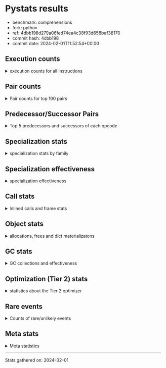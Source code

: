 
# Pystats results

- benchmark: comprehensions
- fork: python
- ref: 4dbb198d279a06fed74ea4c38f93d658baf38170
- commit hash: 4dbb198
- commit date: 2024-02-01T11:52:54+00:00

## Execution counts

<details>
<summary> execution counts for all instructions </summary>

|Name | Count | Self | Cumulative | Miss ratio | 
|---|---:|---:|---:|---:|
| ENTER_EXECUTOR | 34,408,960 | 11.3% | 11.3% |  |
| LOAD_FAST | 32,780,260 | 10.8% | 22.1% |  |
| LOAD_ATTR_INSTANCE_VALUE | 24,251,980 | 8.0% | 30.1% |  |
| FOR_ITER_LIST | 15,734,920 | 5.2% | 35.3% |  |
| POP_JUMP_IF_TRUE | 15,401,140 | 5.1% | 40.3% |  |
| RESUME_CHECK | 11,145,000 | 3.7% | 44.0% |  |
| POP_TOP | 10,814,920 | 3.6% | 47.5% |  |
| RETURN_VALUE | 10,488,540 | 3.4% | 51.0% |  |
| LIST_APPEND | 10,487,900 | 3.4% | 54.4% |  |
| STORE_FAST | 10,167,680 | 3.3% | 57.8% |  |
| SWAP | 10,160,320 | 3.3% | 61.1% |  |
| INTERPRETER_EXIT | 9,830,700 | 3.2% | 64.4% |  |
| TO_BOOL_ALWAYS_TRUE | 9,571,180 | 3.1% | 67.5% | 38.5% |
| YIELD_VALUE | 9,503,200 | 3.1% | 70.6% |  |
| STORE_FAST_LOAD_FAST | 7,212,360 | 2.4% | 73.0% |  |
| LOAD_FAST_LOAD_FAST | 6,571,200 | 2.2% | 75.2% |  |
| BINARY_SUBSCR_DICT | 6,554,420 | 2.2% | 77.3% |  |
| LOAD_GLOBAL_BUILTIN | 6,554,040 | 2.2% | 79.5% |  |
| MAP_ADD | 6,226,240 | 2.0% | 81.5% |  |
| CALL_LEN | 6,225,940 | 2.0% | 83.6% |  |
| TO_BOOL_NONE | 5,968,880 | 2.0% | 85.5% | 61.7% |
| RETURN_GENERATOR | 5,898,480 | 1.9% | 87.5% |  |
| BUILD_TUPLE | 5,898,480 | 1.9% | 89.4% |  |
| CALL_BUILTIN_O | 5,898,220 | 1.9% | 91.4% |  |
| POP_JUMP_IF_FALSE | 4,916,260 | 1.6% | 93.0% |  |
| TO_BOOL_BOOL | 4,588,540 | 1.5% | 94.5% |  |
| GET_ITER | 2,296,960 | 0.8% | 95.2% |  |
| LOAD_FAST_AND_CLEAR | 2,294,880 | 0.8% | 96.0% |  |
| BUILD_LIST | 1,639,680 | 0.5% | 96.5% |  |
| CALL_PY_EXACT_ARGS | 1,312,220 | 0.4% | 97.0% |  |
| STORE_ATTR_INSTANCE_VALUE | 994,380 | 0.3% | 97.3% |  |
| LOAD_CONST | 990,000 | 0.3% | 97.6% |  |
| RETURN_CONST | 985,200 | 0.3% | 97.9% |  |
| LOAD_ATTR_METHOD_WITH_VALUES | 983,940 | 0.3% | 98.3% |  |
| LOAD_ATTR_METHOD_NO_DICT | 657,780 | 0.2% | 98.5% |  |
| COMPARE_OP_INT | 655,700 | 0.2% | 98.7% |  |
| BUILD_MAP | 655,360 | 0.2% | 98.9% |  |
| LOAD_GLOBAL_MODULE | 331,040 | 0.1% | 99.0% |  |
| LOAD_ATTR | 330,000 | 0.1% | 99.1% |  |
| EXIT_INIT_CHECK | 329,560 | 0.1% | 99.2% |  |
| CALL_ALLOC_AND_ENTER_INIT | 329,560 | 0.1% | 99.3% |  |
| BINARY_SUBSCR | 329,280 | 0.1% | 99.5% |  |
| COMPARE_OP | 328,720 | 0.1% | 99.6% |  |
| COPY | 328,320 | 0.1% | 99.7% |  |
| MAKE_FUNCTION | 328,240 | 0.1% | 99.8% |  |
| CALL_METHOD_DESCRIPTOR_FAST | 328,220 | 0.1% | 99.9% |  |
| CALL_METHOD_DESCRIPTOR_FAST_WITH_KEYWORDS | 327,660 | 0.1% | 100.0% |  |
| JUMP_BACKWARD | 5,140 | 0.0% | 100.0% |  |
| FOR_ITER_TUPLE | 2,840 | 0.0% | 100.0% |  |
| BINARY_OP_ADD_INT | 2,680 | 0.0% | 100.0% |  |
| CALL_LIST_APPEND | 1,900 | 0.0% | 100.0% |  |
| CALL | 940 | 0.0% | 100.0% |  |
| BUILD_SLICE | 800 | 0.0% | 100.0% |  |
| FOR_ITER_RANGE | 760 | 0.0% | 100.0% |  |
| LOAD_DEREF | 720 | 0.0% | 100.0% |  |
| FOR_ITER_GEN | 700 | 0.0% | 100.0% |  |
| LOAD_GLOBAL | 560 | 0.0% | 100.0% |  |
| FOR_ITER | 520 | 0.0% | 100.0% |  |
| PUSH_NULL | 400 | 0.0% | 100.0% |  |
| STORE_ATTR | 360 | 0.0% | 100.0% |  |
| COPY_FREE_VARS | 320 | 0.0% | 100.0% |  |
| END_FOR | 240 | 0.0% | 100.0% |  |
| MAKE_CELL | 240 | 0.0% | 100.0% |  |
| SET_FUNCTION_ATTRIBUTE | 240 | 0.0% | 100.0% |  |
| RESUME | 200 | 0.0% | 100.0% |  |
| LOAD_ATTR_MODULE | 180 | 0.0% | 100.0% |  |
| CALL_FUNCTION_EX | 160 | 0.0% | 100.0% |  |
| TO_BOOL | 120 | 0.0% | 100.0% |  |
| BINARY_OP | 120 | 0.0% | 100.0% |  |
| CALL_BUILTIN_CLASS | 120 | 0.0% | 100.0% |  |
| NOP | 80 | 0.0% | 100.0% |  |
| CALL_INTRINSIC_1 | 80 | 0.0% | 100.0% |  |
| LIST_EXTEND | 80 | 0.0% | 100.0% |  |
| BINARY_OP_SUBTRACT_FLOAT | 60 | 0.0% | 100.0% |  |


</details>

## Pair counts

<details>
<summary> Pair counts for top 100 pairs </summary>

|Pair | Count | Self | Cumulative | 
|---|---:|---:|---:|
| LOAD_FAST LOAD_ATTR_INSTANCE_VALUE | 17,696,700 | 5.8% | 5.8% |
| LIST_APPEND ENTER_EXECUTOR | 10,486,200 | 3.4% | 9.3% |
| POP_JUMP_IF_TRUE LOAD_FAST | 9,502,800 | 3.1% | 12.4% |
| YIELD_VALUE INTERPRETER_EXIT | 9,502,740 | 3.1% | 15.5% |
| LOAD_ATTR_INSTANCE_VALUE YIELD_VALUE | 9,502,700 | 3.1% | 18.6% |
| TO_BOOL_ALWAYS_TRUE POP_JUMP_IF_TRUE | 9,501,680 | 3.1% | 21.8% |
| ENTER_EXECUTOR FOR_ITER_LIST | 7,866,200 | 2.6% | 24.4% |
| FOR_ITER_LIST STORE_FAST_LOAD_FAST | 7,212,260 | 2.4% | 26.7% |
| ENTER_EXECUTOR ENTER_EXECUTOR | 7,209,480 | 2.4% | 29.1% |
| RESUME_CHECK LOAD_FAST | 6,554,660 | 2.2% | 31.3% |
| LOAD_FAST_LOAD_FAST LOAD_ATTR_INSTANCE_VALUE | 6,226,160 | 2.0% | 33.3% |
| LOAD_ATTR_INSTANCE_VALUE BINARY_SUBSCR_DICT | 6,226,160 | 2.0% | 35.4% |
| SWAP STORE_FAST | 6,225,920 | 2.0% | 37.4% |
| FOR_ITER_LIST SWAP | 6,225,920 | 2.0% | 39.4% |
| MAP_ADD ENTER_EXECUTOR | 6,225,560 | 2.0% | 41.5% |
| TO_BOOL_NONE POP_JUMP_IF_TRUE | 5,899,360 | 1.9% | 43.4% |
| POP_TOP RESUME_CHECK | 5,898,460 | 1.9% | 45.4% |
| LOAD_FAST FOR_ITER_LIST | 5,898,460 | 1.9% | 47.3% |
| CACHE POP_TOP | 5,898,260 | 1.9% | 49.3% |
| BUILD_TUPLE LIST_APPEND | 5,898,240 | 1.9% | 51.2% |
| STORE_FAST MAP_ADD | 5,898,240 | 1.9% | 53.1% |
| CALL_BUILTIN_O RETURN_VALUE | 5,898,220 | 1.9% | 55.1% |
| CALL_LEN LOAD_FAST | 5,898,220 | 1.9% | 57.0% |
| LOAD_ATTR_INSTANCE_VALUE BUILD_TUPLE | 5,898,220 | 1.9% | 59.0% |
| LOAD_GLOBAL_BUILTIN LOAD_FAST_LOAD_FAST | 5,898,220 | 1.9% | 60.9% |
| RETURN_GENERATOR CALL_BUILTIN_O | 5,898,200 | 1.9% | 62.8% |
| RETURN_VALUE LOAD_GLOBAL_BUILTIN | 5,898,200 | 1.9% | 64.8% |
| BINARY_SUBSCR_DICT CALL_LEN | 5,898,200 | 1.9% | 66.7% |
| POP_JUMP_IF_TRUE ENTER_EXECUTOR | 5,898,000 | 1.9% | 68.7% |
| ENTER_EXECUTOR TO_BOOL_ALWAYS_TRUE | 5,818,160 | 1.9% | 70.6% |
| ENTER_EXECUTOR RETURN_GENERATOR | 5,570,240 | 1.8% | 72.4% |
| TO_BOOL_BOOL POP_JUMP_IF_FALSE | 4,588,540 | 1.5% | 73.9% |
| RETURN_VALUE TO_BOOL_BOOL | 4,260,220 | 1.4% | 75.3% |
| RESUME_CHECK POP_TOP | 3,932,620 | 1.3% | 76.6% |
| LOAD_FAST LIST_APPEND | 3,932,480 | 1.3% | 77.9% |
| POP_JUMP_IF_FALSE LOAD_FAST | 3,932,480 | 1.3% | 79.2% |
| POP_TOP ENTER_EXECUTOR | 3,932,300 | 1.3% | 80.5% |
| CACHE RESUME_CHECK | 3,932,140 | 1.3% | 81.8% |
| ENTER_EXECUTOR RETURN_VALUE | 3,931,940 | 1.3% | 83.1% |
| ENTER_EXECUTOR TO_BOOL_NONE | 3,684,040 | 1.2% | 84.3% |
| STORE_FAST_LOAD_FAST TO_BOOL_ALWAYS_TRUE | 3,683,500 | 1.2% | 85.5% |
| STORE_FAST LOAD_FAST | 2,297,200 | 0.8% | 86.3% |
| STORE_FAST_LOAD_FAST TO_BOOL_NONE | 2,215,320 | 0.7% | 87.0% |
| FOR_ITER_LIST STORE_FAST | 1,968,820 | 0.6% | 87.6% |
| GET_ITER LOAD_FAST_AND_CLEAR | 1,967,200 | 0.6% | 88.3% |
| LOAD_FAST_AND_CLEAR SWAP | 1,967,200 | 0.6% | 88.9% |
| SWAP FOR_ITER_LIST | 1,967,040 | 0.6% | 89.6% |
| LOAD_FAST GET_ITER | 1,966,480 | 0.6% | 90.2% |
| STORE_FAST STORE_FAST | 1,640,320 | 0.5% | 90.8% |
| BUILD_LIST SWAP | 1,311,840 | 0.4% | 91.2% |
| SWAP BUILD_LIST | 1,311,840 | 0.4% | 91.6% |
| CALL_PY_EXACT_ARGS RESUME_CHECK | 984,000 | 0.3% | 91.9% |
| LOAD_ATTR_INSTANCE_VALUE LOAD_FAST | 983,940 | 0.3% | 92.3% |
| LOAD_ATTR_METHOD_WITH_VALUES LOAD_FAST | 655,960 | 0.2% | 92.5% |
| LOAD_FAST CALL_PY_EXACT_ARGS | 655,920 | 0.2% | 92.7% |
| POP_TOP LOAD_FAST | 655,800 | 0.2% | 92.9% |
| LOAD_FAST LOAD_ATTR_METHOD_WITH_VALUES | 655,600 | 0.2% | 93.1% |
| BUILD_MAP SWAP | 655,360 | 0.2% | 93.3% |
| SWAP BUILD_MAP | 655,360 | 0.2% | 93.6% |
| LOAD_FAST STORE_ATTR_INSTANCE_VALUE | 655,280 | 0.2% | 93.8% |
| POP_JUMP_IF_FALSE ENTER_EXECUTOR | 654,960 | 0.2% | 94.0% |
| LOAD_FAST_LOAD_FAST STORE_ATTR_INSTANCE_VALUE | 338,920 | 0.1% | 94.1% |
| LOAD_FAST LOAD_CONST | 331,520 | 0.1% | 94.2% |
| EXIT_INIT_CHECK RETURN_VALUE | 329,560 | 0.1% | 94.3% |
| RETURN_CONST EXIT_INIT_CHECK | 329,560 | 0.1% | 94.4% |
| CALL_ALLOC_AND_ENTER_INIT RESUME_CHECK | 329,560 | 0.1% | 94.5% |
| RESUME_CHECK LOAD_FAST_LOAD_FAST | 329,560 | 0.1% | 94.6% |
| STORE_ATTR_INSTANCE_VALUE RETURN_CONST | 329,560 | 0.1% | 94.8% |
| LOAD_FAST LOAD_ATTR_METHOD_NO_DICT | 329,520 | 0.1% | 94.9% |
| STORE_FAST_LOAD_FAST LOAD_ATTR_INSTANCE_VALUE | 328,860 | 0.1% | 95.0% |
| LOAD_GLOBAL_MODULE LOAD_ATTR | 328,360 | 0.1% | 95.1% |
| LOAD_ATTR COMPARE_OP | 328,340 | 0.1% | 95.2% |
| COMPARE_OP COPY | 328,320 | 0.1% | 95.3% |
| COPY TO_BOOL_BOOL | 328,280 | 0.1% | 95.4% |
| STORE_FAST_LOAD_FAST LOAD_ATTR_METHOD_WITH_VALUES | 328,280 | 0.1% | 95.5% |
| LOAD_ATTR_INSTANCE_VALUE LOAD_GLOBAL_MODULE | 328,280 | 0.1% | 95.6% |
| LOAD_CONST MAKE_FUNCTION | 328,240 | 0.1% | 95.7% |
| CALL_METHOD_DESCRIPTOR_FAST LIST_APPEND | 328,220 | 0.1% | 95.8% |
| LOAD_ATTR_METHOD_NO_DICT LOAD_FAST | 328,220 | 0.1% | 95.9% |
| GET_ITER CALL_PY_EXACT_ARGS | 328,200 | 0.1% | 96.0% |
| LOAD_FAST CALL_METHOD_DESCRIPTOR_FAST | 328,200 | 0.1% | 96.2% |
| STORE_FAST_LOAD_FAST LOAD_ATTR_METHOD_NO_DICT | 328,200 | 0.1% | 96.3% |
| POP_JUMP_IF_FALSE POP_TOP | 328,100 | 0.1% | 96.4% |
| LOAD_ATTR_INSTANCE_VALUE RETURN_VALUE | 328,080 | 0.1% | 96.5% |
| LOAD_GLOBAL_BUILTIN LOAD_CONST | 328,040 | 0.1% | 96.6% |
| BINARY_SUBSCR BINARY_SUBSCR_DICT | 328,020 | 0.1% | 96.7% |
| MAKE_FUNCTION LOAD_FAST | 328,000 | 0.1% | 96.8% |
| LOAD_CONST BINARY_SUBSCR | 328,000 | 0.1% | 96.9% |
| LOAD_FAST MAP_ADD | 328,000 | 0.1% | 97.0% |
| STORE_FAST_LOAD_FAST LOAD_FAST | 328,000 | 0.1% | 97.1% |
| RESUME_CHECK LOAD_GLOBAL_BUILTIN | 328,000 | 0.1% | 97.2% |
| BINARY_SUBSCR_DICT LIST_APPEND | 327,980 | 0.1% | 97.3% |
| CALL_PY_EXACT_ARGS RETURN_GENERATOR | 327,980 | 0.1% | 97.5% |
| COMPARE_OP_INT LOAD_FAST | 327,980 | 0.1% | 97.6% |
| LOAD_ATTR_INSTANCE_VALUE GET_ITER | 327,980 | 0.1% | 97.7% |
| LOAD_ATTR_METHOD_WITH_VALUES LOAD_FAST_LOAD_FAST | 327,980 | 0.1% | 97.8% |
| BINARY_SUBSCR_DICT CALL_PY_EXACT_ARGS | 327,960 | 0.1% | 97.9% |
| LOAD_ATTR_INSTANCE_VALUE COMPARE_OP_INT | 327,960 | 0.1% | 98.0% |
| FOR_ITER_LIST RETURN_CONST | 327,920 | 0.1% | 98.1% |
| LOAD_GLOBAL_BUILTIN LOAD_FAST | 327,780 | 0.1% | 98.2% |


</details>

## Predecessor/Successor Pairs

<details>
<summary> Top 5 predecessors and successors of each opcode </summary>

### CACHE

<details>
<summary> Successors and predecessors for CACHE </summary>

|Successors | Count | Percentage | 
|---|---:|---:|
| POP_TOP | 5,898,260 | 60.0% |
| RESUME_CHECK | 3,932,140 | 40.0% |
| MAKE_CELL | 240 | 0.0% |
| RESUME | 60 | 0.0% |


</details>

### BINARY_SUBSCR

<details>
<summary> Successors and predecessors for BINARY_SUBSCR </summary>

|Predecessors | Count | Percentage | 
|---|---:|---:|
| LOAD_CONST | 328,000 | 99.6% |
| BUILD_SLICE | 800 | 0.2% |
| BINARY_SUBSCR | 400 | 0.1% |
| LOAD_ATTR | 40 | 0.0% |
| LOAD_ATTR_INSTANCE_VALUE | 40 | 0.0% |

|Successors | Count | Percentage | 
|---|---:|---:|
| BINARY_SUBSCR_DICT | 328,020 | 99.6% |
| GET_ITER | 800 | 0.2% |
| BINARY_SUBSCR | 400 | 0.1% |
| CALL | 40 | 0.0% |
| LIST_APPEND | 20 | 0.0% |


</details>

### END_FOR

<details>
<summary> Successors and predecessors for END_FOR </summary>

|Predecessors | Count | Percentage | 
|---|---:|---:|
| RETURN_CONST | 240 | 100.0% |

|Successors | Count | Percentage | 
|---|---:|---:|
| POP_TOP | 240 | 100.0% |


</details>

### EXIT_INIT_CHECK

<details>
<summary> Successors and predecessors for EXIT_INIT_CHECK </summary>

|Predecessors | Count | Percentage | 
|---|---:|---:|
| RETURN_CONST | 329,560 | 100.0% |

|Successors | Count | Percentage | 
|---|---:|---:|
| RETURN_VALUE | 329,560 | 100.0% |


</details>

### GET_ITER

<details>
<summary> Successors and predecessors for GET_ITER </summary>

|Predecessors | Count | Percentage | 
|---|---:|---:|
| LOAD_FAST | 1,966,480 | 85.6% |
| LOAD_ATTR_INSTANCE_VALUE | 327,980 | 14.3% |
| LOAD_CONST | 1,120 | 0.0% |
| BINARY_SUBSCR | 800 | 0.0% |
| LOAD_ATTR | 260 | 0.0% |

|Successors | Count | Percentage | 
|---|---:|---:|
| LOAD_FAST_AND_CLEAR | 1,967,200 | 85.6% |
| CALL_PY_EXACT_ARGS | 328,200 | 14.3% |
| FOR_ITER_TUPLE | 1,080 | 0.0% |
| FOR_ITER_GEN | 220 | 0.0% |
| FOR_ITER_RANGE | 120 | 0.0% |


</details>

### INTERPRETER_EXIT

<details>
<summary> Successors and predecessors for INTERPRETER_EXIT </summary>

|Predecessors | Count | Percentage | 
|---|---:|---:|
| YIELD_VALUE | 9,502,740 | 96.7% |
| RETURN_CONST | 327,720 | 3.3% |
| RETURN_VALUE | 240 | 0.0% |


</details>

### MAKE_FUNCTION

<details>
<summary> Successors and predecessors for MAKE_FUNCTION </summary>

|Predecessors | Count | Percentage | 
|---|---:|---:|
| LOAD_CONST | 328,240 | 100.0% |

|Successors | Count | Percentage | 
|---|---:|---:|
| LOAD_FAST | 328,000 | 99.9% |
| SET_FUNCTION_ATTRIBUTE | 240 | 0.1% |


</details>

### NOP

<details>
<summary> Successors and predecessors for NOP </summary>

|Predecessors | Count | Percentage | 
|---|---:|---:|
| POP_TOP | 80 | 100.0% |

|Successors | Count | Percentage | 
|---|---:|---:|
| LOAD_DEREF | 80 | 100.0% |


</details>

### POP_TOP

<details>
<summary> Successors and predecessors for POP_TOP </summary>

|Predecessors | Count | Percentage | 
|---|---:|---:|
| CACHE | 5,898,260 | 54.5% |
| RESUME_CHECK | 3,932,620 | 36.4% |
| POP_JUMP_IF_FALSE | 328,100 | 3.0% |
| RETURN_CONST | 327,680 | 3.0% |
| CALL_METHOD_DESCRIPTOR_FAST_WITH_KEYWORDS | 327,660 | 3.0% |

|Successors | Count | Percentage | 
|---|---:|---:|
| RESUME_CHECK | 5,898,460 | 54.5% |
| ENTER_EXECUTOR | 3,932,300 | 36.4% |
| LOAD_FAST | 655,800 | 6.1% |
| RETURN_CONST | 327,680 | 3.0% |
| JUMP_BACKWARD | 580 | 0.0% |


</details>

### PUSH_NULL

<details>
<summary> Successors and predecessors for PUSH_NULL </summary>

|Predecessors | Count | Percentage | 
|---|---:|---:|
| LOAD_ATTR_MODULE | 180 | 45.0% |
| LOAD_DEREF | 160 | 40.0% |
| LOAD_ATTR | 60 | 15.0% |

|Successors | Count | Percentage | 
|---|---:|---:|
| CALL | 240 | 60.0% |
| LOAD_FAST | 160 | 40.0% |


</details>

### RETURN_GENERATOR

<details>
<summary> Successors and predecessors for RETURN_GENERATOR </summary>

|Predecessors | Count | Percentage | 
|---|---:|---:|
| ENTER_EXECUTOR | 5,570,240 | 94.4% |
| CALL_PY_EXACT_ARGS | 327,980 | 5.6% |
| COPY_FREE_VARS | 240 | 0.0% |
| CALL | 20 | 0.0% |

|Successors | Count | Percentage | 
|---|---:|---:|
| CALL_BUILTIN_O | 5,898,200 | 100.0% |
| RETURN_VALUE | 240 | 0.0% |
| CALL | 40 | 0.0% |


</details>

### RETURN_VALUE

<details>
<summary> Successors and predecessors for RETURN_VALUE </summary>

|Predecessors | Count | Percentage | 
|---|---:|---:|
| CALL_BUILTIN_O | 5,898,220 | 56.2% |
| ENTER_EXECUTOR | 3,931,940 | 37.5% |
| EXIT_INIT_CHECK | 329,560 | 3.1% |
| LOAD_ATTR_INSTANCE_VALUE | 328,080 | 3.1% |
| RETURN_GENERATOR | 240 | 0.0% |

|Successors | Count | Percentage | 
|---|---:|---:|
| LOAD_GLOBAL_BUILTIN | 5,898,200 | 56.2% |
| TO_BOOL_BOOL | 4,260,220 | 40.6% |
| STORE_FAST | 327,740 | 3.1% |
| CALL_LIST_APPEND | 1,880 | 0.0% |
| INTERPRETER_EXIT | 240 | 0.0% |


</details>

### TO_BOOL

<details>
<summary> Successors and predecessors for TO_BOOL </summary>

|Predecessors | Count | Percentage | 
|---|---:|---:|
| RETURN_VALUE | 40 | 33.3% |
| COPY | 40 | 33.3% |
| STORE_FAST_LOAD_FAST | 40 | 33.3% |

|Successors | Count | Percentage | 
|---|---:|---:|
| POP_JUMP_IF_FALSE | 40 | 33.3% |
| TO_BOOL_BOOL | 40 | 33.3% |
| POP_JUMP_IF_TRUE | 20 | 16.7% |
| TO_BOOL_NONE | 20 | 16.7% |


</details>

### BINARY_OP

<details>
<summary> Successors and predecessors for BINARY_OP </summary>

|Predecessors | Count | Percentage | 
|---|---:|---:|
| LOAD_CONST | 80 | 66.7% |
| LOAD_FAST | 40 | 33.3% |

|Successors | Count | Percentage | 
|---|---:|---:|
| BINARY_OP_ADD_INT | 40 | 33.3% |
| RETURN_VALUE | 20 | 16.7% |
| BUILD_SLICE | 20 | 16.7% |
| STORE_FAST | 20 | 16.7% |
| BINARY_OP_SUBTRACT_FLOAT | 20 | 16.7% |


</details>

### BUILD_LIST

<details>
<summary> Successors and predecessors for BUILD_LIST </summary>

|Predecessors | Count | Percentage | 
|---|---:|---:|
| SWAP | 1,311,840 | 80.0% |
| STORE_ATTR_INSTANCE_VALUE | 327,660 | 20.0% |
| LOAD_FAST | 80 | 0.0% |
| STORE_FAST | 80 | 0.0% |
| STORE_ATTR | 20 | 0.0% |

|Successors | Count | Percentage | 
|---|---:|---:|
| SWAP | 1,311,840 | 80.0% |
| LOAD_FAST | 327,680 | 20.0% |
| LOAD_DEREF | 80 | 0.0% |
| STORE_FAST | 80 | 0.0% |


</details>

### BUILD_MAP

<details>
<summary> Successors and predecessors for BUILD_MAP </summary>

|Predecessors | Count | Percentage | 
|---|---:|---:|
| SWAP | 655,360 | 100.0% |

|Successors | Count | Percentage | 
|---|---:|---:|
| SWAP | 655,360 | 100.0% |


</details>

### BUILD_SLICE

<details>
<summary> Successors and predecessors for BUILD_SLICE </summary>

|Predecessors | Count | Percentage | 
|---|---:|---:|
| BINARY_OP_ADD_INT | 780 | 97.5% |
| BINARY_OP | 20 | 2.5% |

|Successors | Count | Percentage | 
|---|---:|---:|
| BINARY_SUBSCR | 800 | 100.0% |


</details>

### BUILD_TUPLE

<details>
<summary> Successors and predecessors for BUILD_TUPLE </summary>

|Predecessors | Count | Percentage | 
|---|---:|---:|
| LOAD_ATTR_INSTANCE_VALUE | 5,898,220 | 100.0% |
| LOAD_FAST | 240 | 0.0% |
| LOAD_ATTR | 20 | 0.0% |

|Successors | Count | Percentage | 
|---|---:|---:|
| LIST_APPEND | 5,898,240 | 100.0% |
| LOAD_CONST | 240 | 0.0% |


</details>

### CALL

<details>
<summary> Successors and predecessors for CALL </summary>

|Predecessors | Count | Percentage | 
|---|---:|---:|
| PUSH_NULL | 240 | 25.5% |
| LOAD_FAST | 240 | 25.5% |
| CALL | 80 | 8.5% |
| BINARY_SUBSCR | 40 | 4.3% |
| GET_ITER | 40 | 4.3% |

|Successors | Count | Percentage | 
|---|---:|---:|
| POP_TOP | 120 | 12.8% |
| STORE_FAST | 120 | 12.8% |
| LOAD_FAST | 100 | 10.6% |
| CALL_PY_EXACT_ARGS | 100 | 10.6% |
| CALL | 80 | 8.5% |


</details>

### CALL_FUNCTION_EX

<details>
<summary> Successors and predecessors for CALL_FUNCTION_EX </summary>

|Predecessors | Count | Percentage | 
|---|---:|---:|
| CALL_INTRINSIC_1 | 80 | 50.0% |
| LOAD_FAST | 80 | 50.0% |

|Successors | Count | Percentage | 
|---|---:|---:|
| COPY_FREE_VARS | 80 | 50.0% |
| RESUME_CHECK | 60 | 37.5% |
| RESUME | 20 | 12.5% |


</details>

### CALL_INTRINSIC_1

<details>
<summary> Successors and predecessors for CALL_INTRINSIC_1 </summary>

|Predecessors | Count | Percentage | 
|---|---:|---:|
| LIST_EXTEND | 80 | 100.0% |

|Successors | Count | Percentage | 
|---|---:|---:|
| CALL_FUNCTION_EX | 80 | 100.0% |


</details>

### COMPARE_OP

<details>
<summary> Successors and predecessors for COMPARE_OP </summary>

|Predecessors | Count | Percentage | 
|---|---:|---:|
| LOAD_ATTR | 328,340 | 99.9% |
| COMPARE_OP | 280 | 0.1% |
| LOAD_CONST | 80 | 0.0% |
| LOAD_ATTR_INSTANCE_VALUE | 20 | 0.0% |

|Successors | Count | Percentage | 
|---|---:|---:|
| COPY | 328,320 | 99.9% |
| COMPARE_OP | 280 | 0.1% |
| COMPARE_OP_INT | 60 | 0.0% |
| LOAD_FAST | 20 | 0.0% |
| POP_JUMP_IF_FALSE | 20 | 0.0% |


</details>

### COPY

<details>
<summary> Successors and predecessors for COPY </summary>

|Predecessors | Count | Percentage | 
|---|---:|---:|
| COMPARE_OP | 328,320 | 100.0% |

|Successors | Count | Percentage | 
|---|---:|---:|
| TO_BOOL_BOOL | 328,280 | 100.0% |
| TO_BOOL | 40 | 0.0% |


</details>

### COPY_FREE_VARS

<details>
<summary> Successors and predecessors for COPY_FREE_VARS </summary>

|Predecessors | Count | Percentage | 
|---|---:|---:|
| CALL_PY_EXACT_ARGS | 240 | 75.0% |
| CALL_FUNCTION_EX | 80 | 25.0% |

|Successors | Count | Percentage | 
|---|---:|---:|
| RETURN_GENERATOR | 240 | 75.0% |
| RESUME_CHECK | 60 | 18.8% |
| RESUME | 20 | 6.2% |


</details>

### ENTER_EXECUTOR

<details>
<summary> Successors and predecessors for ENTER_EXECUTOR </summary>

|Predecessors | Count | Percentage | 
|---|---:|---:|
| LIST_APPEND | 10,486,200 | 30.5% |
| ENTER_EXECUTOR | 7,209,480 | 21.0% |
| MAP_ADD | 6,225,560 | 18.1% |
| POP_JUMP_IF_TRUE | 5,898,000 | 17.1% |
| POP_TOP | 3,932,300 | 11.4% |

|Successors | Count | Percentage | 
|---|---:|---:|
| FOR_ITER_LIST | 7,866,200 | 22.9% |
| ENTER_EXECUTOR | 7,209,480 | 21.0% |
| TO_BOOL_ALWAYS_TRUE | 5,818,160 | 16.9% |
| RETURN_GENERATOR | 5,570,240 | 16.2% |
| RETURN_VALUE | 3,931,940 | 11.4% |


</details>

### FOR_ITER

<details>
<summary> Successors and predecessors for FOR_ITER </summary>

|Predecessors | Count | Percentage | 
|---|---:|---:|
| JUMP_BACKWARD | 240 | 46.2% |
| SWAP | 160 | 30.8% |
| GET_ITER | 100 | 19.2% |
| LOAD_FAST | 20 | 3.8% |

|Successors | Count | Percentage | 
|---|---:|---:|
| STORE_FAST | 160 | 30.8% |
| FOR_ITER_LIST | 160 | 30.8% |
| STORE_FAST_LOAD_FAST | 100 | 19.2% |
| FOR_ITER_RANGE | 40 | 7.7% |
| FOR_ITER_TUPLE | 40 | 7.7% |


</details>

### JUMP_BACKWARD

<details>
<summary> Successors and predecessors for JUMP_BACKWARD </summary>

|Predecessors | Count | Percentage | 
|---|---:|---:|
| LIST_APPEND | 1,700 | 33.1% |
| FOR_ITER_TUPLE | 820 | 16.0% |
| MAP_ADD | 680 | 13.2% |
| POP_TOP | 580 | 11.3% |
| POP_JUMP_IF_FALSE | 500 | 9.7% |

|Successors | Count | Percentage | 
|---|---:|---:|
| FOR_ITER_LIST | 3,060 | 59.5% |
| FOR_ITER_TUPLE | 600 | 11.7% |
| FOR_ITER_RANGE | 520 | 10.1% |
| FOR_ITER_GEN | 460 | 8.9% |
| ENTER_EXECUTOR | 260 | 5.1% |


</details>

### LIST_APPEND

<details>
<summary> Successors and predecessors for LIST_APPEND </summary>

|Predecessors | Count | Percentage | 
|---|---:|---:|
| BUILD_TUPLE | 5,898,240 | 56.2% |
| LOAD_FAST | 3,932,480 | 37.5% |
| CALL_METHOD_DESCRIPTOR_FAST | 328,220 | 3.1% |
| BINARY_SUBSCR_DICT | 327,980 | 3.1% |
| LOAD_ATTR_INSTANCE_VALUE | 920 | 0.0% |

|Successors | Count | Percentage | 
|---|---:|---:|
| ENTER_EXECUTOR | 10,486,200 | 100.0% |
| JUMP_BACKWARD | 1,700 | 0.0% |


</details>

### LIST_EXTEND

<details>
<summary> Successors and predecessors for LIST_EXTEND </summary>

|Predecessors | Count | Percentage | 
|---|---:|---:|
| LOAD_DEREF | 80 | 100.0% |

|Successors | Count | Percentage | 
|---|---:|---:|
| CALL_INTRINSIC_1 | 80 | 100.0% |


</details>

### LOAD_ATTR

<details>
<summary> Successors and predecessors for LOAD_ATTR </summary>

|Predecessors | Count | Percentage | 
|---|---:|---:|
| LOAD_GLOBAL_MODULE | 328,360 | 99.5% |
| LOAD_FAST | 520 | 0.2% |
| LOAD_DEREF | 480 | 0.1% |
| LOAD_ATTR | 320 | 0.1% |
| STORE_FAST_LOAD_FAST | 160 | 0.0% |

|Successors | Count | Percentage | 
|---|---:|---:|
| COMPARE_OP | 328,340 | 99.5% |
| LOAD_FAST | 360 | 0.1% |
| LOAD_ATTR | 320 | 0.1% |
| GET_ITER | 260 | 0.1% |
| LOAD_ATTR_INSTANCE_VALUE | 260 | 0.1% |


</details>

### LOAD_CONST

<details>
<summary> Successors and predecessors for LOAD_CONST </summary>

|Predecessors | Count | Percentage | 
|---|---:|---:|
| LOAD_FAST | 331,520 | 33.5% |
| LOAD_GLOBAL_BUILTIN | 328,040 | 33.1% |
| CALL_LEN | 327,720 | 33.1% |
| STORE_FAST | 1,120 | 0.1% |
| LOAD_CONST | 800 | 0.1% |

|Successors | Count | Percentage | 
|---|---:|---:|
| MAKE_FUNCTION | 328,240 | 33.2% |
| BINARY_SUBSCR | 328,000 | 33.1% |
| COMPARE_OP_INT | 327,680 | 33.1% |
| BINARY_OP_ADD_INT | 2,640 | 0.3% |
| LOAD_FAST | 1,200 | 0.1% |


</details>

### LOAD_DEREF

<details>
<summary> Successors and predecessors for LOAD_DEREF </summary>

|Predecessors | Count | Percentage | 
|---|---:|---:|
| SET_FUNCTION_ATTRIBUTE | 240 | 33.3% |
| STORE_FAST | 240 | 33.3% |
| NOP | 80 | 11.1% |
| BUILD_LIST | 80 | 11.1% |
| RESUME_CHECK | 60 | 8.3% |

|Successors | Count | Percentage | 
|---|---:|---:|
| LOAD_ATTR | 480 | 66.7% |
| PUSH_NULL | 160 | 22.2% |
| LIST_EXTEND | 80 | 11.1% |


</details>

### LOAD_FAST

<details>
<summary> Successors and predecessors for LOAD_FAST </summary>

|Predecessors | Count | Percentage | 
|---|---:|---:|
| POP_JUMP_IF_TRUE | 9,502,800 | 29.0% |
| RESUME_CHECK | 6,554,660 | 20.0% |
| CALL_LEN | 5,898,220 | 18.0% |
| POP_JUMP_IF_FALSE | 3,932,480 | 12.0% |
| STORE_FAST | 2,297,200 | 7.0% |

|Successors | Count | Percentage | 
|---|---:|---:|
| LOAD_ATTR_INSTANCE_VALUE | 17,696,700 | 54.0% |
| FOR_ITER_LIST | 5,898,460 | 18.0% |
| LIST_APPEND | 3,932,480 | 12.0% |
| GET_ITER | 1,966,480 | 6.0% |
| CALL_PY_EXACT_ARGS | 655,920 | 2.0% |


</details>

### LOAD_FAST_AND_CLEAR

<details>
<summary> Successors and predecessors for LOAD_FAST_AND_CLEAR </summary>

|Predecessors | Count | Percentage | 
|---|---:|---:|
| GET_ITER | 1,967,200 | 85.7% |
| LOAD_FAST_AND_CLEAR | 327,680 | 14.3% |

|Successors | Count | Percentage | 
|---|---:|---:|
| SWAP | 1,967,200 | 85.7% |
| LOAD_FAST_AND_CLEAR | 327,680 | 14.3% |


</details>

### LOAD_FAST_LOAD_FAST

<details>
<summary> Successors and predecessors for LOAD_FAST_LOAD_FAST </summary>

|Predecessors | Count | Percentage | 
|---|---:|---:|
| LOAD_GLOBAL_BUILTIN | 5,898,220 | 89.8% |
| RESUME_CHECK | 329,560 | 5.0% |
| LOAD_ATTR_METHOD_WITH_VALUES | 327,980 | 5.0% |
| STORE_ATTR_INSTANCE_VALUE | 9,500 | 0.1% |
| LOAD_FAST_LOAD_FAST | 3,840 | 0.1% |

|Successors | Count | Percentage | 
|---|---:|---:|
| LOAD_ATTR_INSTANCE_VALUE | 6,226,160 | 94.7% |
| STORE_ATTR_INSTANCE_VALUE | 338,920 | 5.2% |
| LOAD_FAST_LOAD_FAST | 3,840 | 0.1% |
| CALL_ALLOC_AND_ENTER_INIT | 1,880 | 0.0% |
| STORE_ATTR | 280 | 0.0% |


</details>

### LOAD_GLOBAL

<details>
<summary> Successors and predecessors for LOAD_GLOBAL </summary>

|Predecessors | Count | Percentage | 
|---|---:|---:|
| STORE_FAST | 240 | 42.9% |
| RETURN_VALUE | 80 | 14.3% |
| FOR_ITER_RANGE | 80 | 14.3% |
| LOAD_ATTR | 40 | 7.1% |
| RESUME | 40 | 7.1% |

|Successors | Count | Percentage | 
|---|---:|---:|
| LOAD_GLOBAL_MODULE | 160 | 28.6% |
| LOAD_GLOBAL_BUILTIN | 120 | 21.4% |
| LOAD_ATTR | 80 | 14.3% |
| LOAD_CONST | 60 | 10.7% |
| LOAD_FAST | 60 | 10.7% |


</details>

### MAKE_CELL

<details>
<summary> Successors and predecessors for MAKE_CELL </summary>

|Predecessors | Count | Percentage | 
|---|---:|---:|
| CACHE | 240 | 100.0% |

|Successors | Count | Percentage | 
|---|---:|---:|
| RESUME_CHECK | 240 | 100.0% |


</details>

### MAP_ADD

<details>
<summary> Successors and predecessors for MAP_ADD </summary>

|Predecessors | Count | Percentage | 
|---|---:|---:|
| STORE_FAST | 5,898,240 | 94.7% |
| LOAD_FAST | 328,000 | 5.3% |

|Successors | Count | Percentage | 
|---|---:|---:|
| ENTER_EXECUTOR | 6,225,560 | 100.0% |
| JUMP_BACKWARD | 680 | 0.0% |


</details>

### POP_JUMP_IF_FALSE

<details>
<summary> Successors and predecessors for POP_JUMP_IF_FALSE </summary>

|Predecessors | Count | Percentage | 
|---|---:|---:|
| TO_BOOL_BOOL | 4,588,540 | 93.3% |
| COMPARE_OP_INT | 327,660 | 6.7% |
| TO_BOOL | 40 | 0.0% |
| COMPARE_OP | 20 | 0.0% |

|Successors | Count | Percentage | 
|---|---:|---:|
| LOAD_FAST | 3,932,480 | 80.0% |
| ENTER_EXECUTOR | 654,960 | 13.3% |
| POP_TOP | 328,100 | 6.7% |
| JUMP_BACKWARD | 500 | 0.0% |
| RETURN_VALUE | 220 | 0.0% |


</details>

### POP_JUMP_IF_TRUE

<details>
<summary> Successors and predecessors for POP_JUMP_IF_TRUE </summary>

|Predecessors | Count | Percentage | 
|---|---:|---:|
| TO_BOOL_ALWAYS_TRUE | 9,501,680 | 61.7% |
| TO_BOOL_NONE | 5,899,360 | 38.3% |
| COMPARE_OP_INT | 60 | 0.0% |
| TO_BOOL | 20 | 0.0% |
| COMPARE_OP | 20 | 0.0% |

|Successors | Count | Percentage | 
|---|---:|---:|
| LOAD_FAST | 9,502,800 | 61.7% |
| ENTER_EXECUTOR | 5,898,000 | 38.3% |
| JUMP_BACKWARD | 340 | 0.0% |


</details>

### RETURN_CONST

<details>
<summary> Successors and predecessors for RETURN_CONST </summary>

|Predecessors | Count | Percentage | 
|---|---:|---:|
| STORE_ATTR_INSTANCE_VALUE | 329,560 | 33.5% |
| FOR_ITER_LIST | 327,920 | 33.3% |
| POP_TOP | 327,680 | 33.3% |
| STORE_ATTR | 40 | 0.0% |

|Successors | Count | Percentage | 
|---|---:|---:|
| EXIT_INIT_CHECK | 329,560 | 33.5% |
| INTERPRETER_EXIT | 327,720 | 33.3% |
| POP_TOP | 327,680 | 33.3% |
| END_FOR | 240 | 0.0% |


</details>

### SET_FUNCTION_ATTRIBUTE

<details>
<summary> Successors and predecessors for SET_FUNCTION_ATTRIBUTE </summary>

|Predecessors | Count | Percentage | 
|---|---:|---:|
| MAKE_FUNCTION | 240 | 100.0% |

|Successors | Count | Percentage | 
|---|---:|---:|
| LOAD_DEREF | 240 | 100.0% |


</details>

### STORE_ATTR

<details>
<summary> Successors and predecessors for STORE_ATTR </summary>

|Predecessors | Count | Percentage | 
|---|---:|---:|
| LOAD_FAST_LOAD_FAST | 280 | 77.8% |
| LOAD_FAST | 80 | 22.2% |

|Successors | Count | Percentage | 
|---|---:|---:|
| STORE_ATTR_INSTANCE_VALUE | 180 | 50.0% |
| LOAD_FAST_LOAD_FAST | 100 | 27.8% |
| RETURN_CONST | 40 | 11.1% |
| BUILD_LIST | 20 | 5.6% |
| LOAD_FAST | 20 | 5.6% |


</details>

### STORE_FAST

<details>
<summary> Successors and predecessors for STORE_FAST </summary>

|Predecessors | Count | Percentage | 
|---|---:|---:|
| SWAP | 6,225,920 | 61.2% |
| FOR_ITER_LIST | 1,968,820 | 19.4% |
| STORE_FAST | 1,640,320 | 16.1% |
| RETURN_VALUE | 327,740 | 3.2% |
| BINARY_OP_ADD_INT | 1,900 | 0.0% |

|Successors | Count | Percentage | 
|---|---:|---:|
| MAP_ADD | 5,898,240 | 58.0% |
| LOAD_FAST | 2,297,200 | 22.6% |
| STORE_FAST | 1,640,320 | 16.1% |
| LOAD_GLOBAL_BUILTIN | 327,680 | 3.2% |
| ENTER_EXECUTOR | 1,580 | 0.0% |


</details>

### STORE_FAST_LOAD_FAST

<details>
<summary> Successors and predecessors for STORE_FAST_LOAD_FAST </summary>

|Predecessors | Count | Percentage | 
|---|---:|---:|
| FOR_ITER_LIST | 7,212,260 | 100.0% |
| FOR_ITER | 100 | 0.0% |

|Successors | Count | Percentage | 
|---|---:|---:|
| TO_BOOL_ALWAYS_TRUE | 3,683,500 | 51.1% |
| TO_BOOL_NONE | 2,215,320 | 30.7% |
| LOAD_ATTR_INSTANCE_VALUE | 328,860 | 4.6% |
| LOAD_ATTR_METHOD_WITH_VALUES | 328,280 | 4.6% |
| LOAD_ATTR_METHOD_NO_DICT | 328,200 | 4.6% |


</details>

### SWAP

<details>
<summary> Successors and predecessors for SWAP </summary>

|Predecessors | Count | Percentage | 
|---|---:|---:|
| FOR_ITER_LIST | 6,225,920 | 61.3% |
| LOAD_FAST_AND_CLEAR | 1,967,200 | 19.4% |
| BUILD_LIST | 1,311,840 | 12.9% |
| BUILD_MAP | 655,360 | 6.5% |

|Successors | Count | Percentage | 
|---|---:|---:|
| STORE_FAST | 6,225,920 | 61.3% |
| FOR_ITER_LIST | 1,967,040 | 19.4% |
| BUILD_LIST | 1,311,840 | 12.9% |
| BUILD_MAP | 655,360 | 6.5% |
| FOR_ITER | 160 | 0.0% |


</details>

### YIELD_VALUE

<details>
<summary> Successors and predecessors for YIELD_VALUE </summary>

|Predecessors | Count | Percentage | 
|---|---:|---:|
| LOAD_ATTR_INSTANCE_VALUE | 9,502,700 | 100.0% |
| ENTER_EXECUTOR | 240 | 0.0% |
| BINARY_SUBSCR_DICT | 240 | 0.0% |
| LOAD_ATTR | 20 | 0.0% |

|Successors | Count | Percentage | 
|---|---:|---:|
| INTERPRETER_EXIT | 9,502,740 | 100.0% |
| STORE_FAST | 460 | 0.0% |


</details>

### RESUME

<details>
<summary> Successors and predecessors for RESUME </summary>

|Predecessors | Count | Percentage | 
|---|---:|---:|
| CALL | 80 | 40.0% |
| CACHE | 60 | 30.0% |
| POP_TOP | 20 | 10.0% |
| CALL_FUNCTION_EX | 20 | 10.0% |
| COPY_FREE_VARS | 20 | 10.0% |

|Successors | Count | Percentage | 
|---|---:|---:|
| LOAD_FAST | 60 | 30.0% |
| LOAD_FAST_LOAD_FAST | 40 | 20.0% |
| LOAD_GLOBAL | 40 | 20.0% |
| POP_TOP | 20 | 10.0% |
| LOAD_CONST | 20 | 10.0% |


</details>

### BINARY_OP_ADD_INT

<details>
<summary> Successors and predecessors for BINARY_OP_ADD_INT </summary>

|Predecessors | Count | Percentage | 
|---|---:|---:|
| LOAD_CONST | 2,640 | 98.5% |
| BINARY_OP | 40 | 1.5% |

|Successors | Count | Percentage | 
|---|---:|---:|
| STORE_FAST | 1,900 | 70.9% |
| BUILD_SLICE | 780 | 29.1% |


</details>

### BINARY_OP_SUBTRACT_FLOAT

<details>
<summary> Successors and predecessors for BINARY_OP_SUBTRACT_FLOAT </summary>

|Predecessors | Count | Percentage | 
|---|---:|---:|
| LOAD_FAST | 40 | 66.7% |
| BINARY_OP | 20 | 33.3% |

|Successors | Count | Percentage | 
|---|---:|---:|
| RETURN_VALUE | 60 | 100.0% |


</details>

### BINARY_SUBSCR_DICT

<details>
<summary> Successors and predecessors for BINARY_SUBSCR_DICT </summary>

|Predecessors | Count | Percentage | 
|---|---:|---:|
| LOAD_ATTR_INSTANCE_VALUE | 6,226,160 | 95.0% |
| BINARY_SUBSCR | 328,020 | 5.0% |
| LOAD_FAST | 240 | 0.0% |

|Successors | Count | Percentage | 
|---|---:|---:|
| CALL_LEN | 5,898,200 | 90.0% |
| LIST_APPEND | 327,980 | 5.0% |
| CALL_PY_EXACT_ARGS | 327,960 | 5.0% |
| YIELD_VALUE | 240 | 0.0% |
| CALL | 40 | 0.0% |


</details>

### CALL_ALLOC_AND_ENTER_INIT

<details>
<summary> Successors and predecessors for CALL_ALLOC_AND_ENTER_INIT </summary>

|Predecessors | Count | Percentage | 
|---|---:|---:|
| ENTER_EXECUTOR | 327,280 | 99.3% |
| LOAD_FAST_LOAD_FAST | 1,880 | 0.6% |
| LOAD_FAST | 360 | 0.1% |
| CALL | 40 | 0.0% |

|Successors | Count | Percentage | 
|---|---:|---:|
| RESUME_CHECK | 329,560 | 100.0% |


</details>

### CALL_BUILTIN_CLASS

<details>
<summary> Successors and predecessors for CALL_BUILTIN_CLASS </summary>

|Predecessors | Count | Percentage | 
|---|---:|---:|
| CALL | 40 | 33.3% |
| LOAD_CONST | 40 | 33.3% |
| LOAD_FAST | 40 | 33.3% |

|Successors | Count | Percentage | 
|---|---:|---:|
| GET_ITER | 60 | 50.0% |
| STORE_FAST | 60 | 50.0% |


</details>

### CALL_BUILTIN_O

<details>
<summary> Successors and predecessors for CALL_BUILTIN_O </summary>

|Predecessors | Count | Percentage | 
|---|---:|---:|
| RETURN_GENERATOR | 5,898,200 | 100.0% |
| CALL | 20 | 0.0% |

|Successors | Count | Percentage | 
|---|---:|---:|
| RETURN_VALUE | 5,898,220 | 100.0% |


</details>

### CALL_LEN

<details>
<summary> Successors and predecessors for CALL_LEN </summary>

|Predecessors | Count | Percentage | 
|---|---:|---:|
| BINARY_SUBSCR_DICT | 5,898,200 | 94.7% |
| LOAD_ATTR_INSTANCE_VALUE | 327,640 | 5.3% |
| CALL | 60 | 0.0% |
| LOAD_FAST | 40 | 0.0% |

|Successors | Count | Percentage | 
|---|---:|---:|
| LOAD_FAST | 5,898,220 | 94.7% |
| LOAD_CONST | 327,720 | 5.3% |


</details>

### CALL_LIST_APPEND

<details>
<summary> Successors and predecessors for CALL_LIST_APPEND </summary>

|Predecessors | Count | Percentage | 
|---|---:|---:|
| RETURN_VALUE | 1,880 | 98.9% |
| CALL | 20 | 1.1% |

|Successors | Count | Percentage | 
|---|---:|---:|
| LOAD_FAST | 1,900 | 100.0% |


</details>

### CALL_METHOD_DESCRIPTOR_FAST

<details>
<summary> Successors and predecessors for CALL_METHOD_DESCRIPTOR_FAST </summary>

|Predecessors | Count | Percentage | 
|---|---:|---:|
| LOAD_FAST | 328,200 | 100.0% |
| CALL | 20 | 0.0% |

|Successors | Count | Percentage | 
|---|---:|---:|
| LIST_APPEND | 328,220 | 100.0% |


</details>

### CALL_METHOD_DESCRIPTOR_FAST_WITH_KEYWORDS

<details>
<summary> Successors and predecessors for CALL_METHOD_DESCRIPTOR_FAST_WITH_KEYWORDS </summary>

|Predecessors | Count | Percentage | 
|---|---:|---:|
| LOAD_ATTR_METHOD_NO_DICT | 327,640 | 100.0% |
| CALL | 20 | 0.0% |

|Successors | Count | Percentage | 
|---|---:|---:|
| POP_TOP | 327,660 | 100.0% |


</details>

### CALL_PY_EXACT_ARGS

<details>
<summary> Successors and predecessors for CALL_PY_EXACT_ARGS </summary>

|Predecessors | Count | Percentage | 
|---|---:|---:|
| LOAD_FAST | 655,920 | 50.0% |
| GET_ITER | 328,200 | 25.0% |
| BINARY_SUBSCR_DICT | 327,960 | 25.0% |
| CALL | 100 | 0.0% |
| LOAD_GLOBAL_MODULE | 40 | 0.0% |

|Successors | Count | Percentage | 
|---|---:|---:|
| RESUME_CHECK | 984,000 | 75.0% |
| RETURN_GENERATOR | 327,980 | 25.0% |
| COPY_FREE_VARS | 240 | 0.0% |


</details>

### COMPARE_OP_INT

<details>
<summary> Successors and predecessors for COMPARE_OP_INT </summary>

|Predecessors | Count | Percentage | 
|---|---:|---:|
| LOAD_ATTR_INSTANCE_VALUE | 327,960 | 50.0% |
| LOAD_CONST | 327,680 | 50.0% |
| COMPARE_OP | 60 | 0.0% |

|Successors | Count | Percentage | 
|---|---:|---:|
| LOAD_FAST | 327,980 | 50.0% |
| POP_JUMP_IF_FALSE | 327,660 | 50.0% |
| POP_JUMP_IF_TRUE | 60 | 0.0% |


</details>

### FOR_ITER_GEN

<details>
<summary> Successors and predecessors for FOR_ITER_GEN </summary>

|Predecessors | Count | Percentage | 
|---|---:|---:|
| JUMP_BACKWARD | 460 | 65.7% |
| GET_ITER | 220 | 31.4% |
| FOR_ITER | 20 | 2.9% |

|Successors | Count | Percentage | 
|---|---:|---:|
| RESUME_CHECK | 480 | 68.6% |
| POP_TOP | 220 | 31.4% |


</details>

### FOR_ITER_LIST

<details>
<summary> Successors and predecessors for FOR_ITER_LIST </summary>

|Predecessors | Count | Percentage | 
|---|---:|---:|
| ENTER_EXECUTOR | 7,866,200 | 50.0% |
| LOAD_FAST | 5,898,460 | 37.5% |
| SWAP | 1,967,040 | 12.5% |
| JUMP_BACKWARD | 3,060 | 0.0% |
| FOR_ITER | 160 | 0.0% |

|Successors | Count | Percentage | 
|---|---:|---:|
| STORE_FAST_LOAD_FAST | 7,212,260 | 45.8% |
| SWAP | 6,225,920 | 39.6% |
| STORE_FAST | 1,968,820 | 12.5% |
| RETURN_CONST | 327,920 | 2.1% |


</details>

### FOR_ITER_RANGE

<details>
<summary> Successors and predecessors for FOR_ITER_RANGE </summary>

|Predecessors | Count | Percentage | 
|---|---:|---:|
| JUMP_BACKWARD | 520 | 68.4% |
| GET_ITER | 120 | 15.8% |
| ENTER_EXECUTOR | 80 | 10.5% |
| FOR_ITER | 40 | 5.3% |

|Successors | Count | Percentage | 
|---|---:|---:|
| STORE_FAST | 600 | 78.9% |
| LOAD_GLOBAL | 80 | 10.5% |
| LOAD_GLOBAL_BUILTIN | 40 | 5.3% |
| LOAD_GLOBAL_MODULE | 40 | 5.3% |


</details>

### FOR_ITER_TUPLE

<details>
<summary> Successors and predecessors for FOR_ITER_TUPLE </summary>

|Predecessors | Count | Percentage | 
|---|---:|---:|
| ENTER_EXECUTOR | 1,120 | 39.4% |
| GET_ITER | 1,080 | 38.0% |
| JUMP_BACKWARD | 600 | 21.1% |
| FOR_ITER | 40 | 1.4% |

|Successors | Count | Percentage | 
|---|---:|---:|
| STORE_FAST | 1,400 | 49.3% |
| JUMP_BACKWARD | 820 | 28.9% |
| ENTER_EXECUTOR | 620 | 21.8% |


</details>

### LOAD_ATTR_INSTANCE_VALUE

<details>
<summary> Successors and predecessors for LOAD_ATTR_INSTANCE_VALUE </summary>

|Predecessors | Count | Percentage | 
|---|---:|---:|
| LOAD_FAST | 17,696,700 | 73.0% |
| LOAD_FAST_LOAD_FAST | 6,226,160 | 25.7% |
| STORE_FAST_LOAD_FAST | 328,860 | 1.4% |
| LOAD_ATTR | 260 | 0.0% |

|Successors | Count | Percentage | 
|---|---:|---:|
| YIELD_VALUE | 9,502,700 | 39.2% |
| BINARY_SUBSCR_DICT | 6,226,160 | 25.7% |
| BUILD_TUPLE | 5,898,220 | 24.3% |
| LOAD_FAST | 983,940 | 4.1% |
| LOAD_GLOBAL_MODULE | 328,280 | 1.4% |


</details>

### LOAD_ATTR_METHOD_NO_DICT

<details>
<summary> Successors and predecessors for LOAD_ATTR_METHOD_NO_DICT </summary>

|Predecessors | Count | Percentage | 
|---|---:|---:|
| LOAD_FAST | 329,520 | 50.1% |
| STORE_FAST_LOAD_FAST | 328,200 | 49.9% |
| LOAD_ATTR | 60 | 0.0% |

|Successors | Count | Percentage | 
|---|---:|---:|
| LOAD_FAST | 328,220 | 49.9% |
| CALL_METHOD_DESCRIPTOR_FAST_WITH_KEYWORDS | 327,640 | 49.8% |
| LOAD_GLOBAL_MODULE | 1,880 | 0.3% |
| CALL | 20 | 0.0% |
| LOAD_GLOBAL | 20 | 0.0% |


</details>

### LOAD_ATTR_METHOD_WITH_VALUES

<details>
<summary> Successors and predecessors for LOAD_ATTR_METHOD_WITH_VALUES </summary>

|Predecessors | Count | Percentage | 
|---|---:|---:|
| LOAD_FAST | 655,600 | 66.6% |
| STORE_FAST_LOAD_FAST | 328,280 | 33.4% |
| LOAD_ATTR | 60 | 0.0% |

|Successors | Count | Percentage | 
|---|---:|---:|
| LOAD_FAST | 655,960 | 66.7% |
| LOAD_FAST_LOAD_FAST | 327,980 | 33.3% |


</details>

### LOAD_ATTR_MODULE

<details>
<summary> Successors and predecessors for LOAD_ATTR_MODULE </summary>

|Predecessors | Count | Percentage | 
|---|---:|---:|
| LOAD_GLOBAL_MODULE | 120 | 66.7% |
| LOAD_ATTR | 60 | 33.3% |

|Successors | Count | Percentage | 
|---|---:|---:|
| PUSH_NULL | 180 | 100.0% |


</details>

### LOAD_GLOBAL_BUILTIN

<details>
<summary> Successors and predecessors for LOAD_GLOBAL_BUILTIN </summary>

|Predecessors | Count | Percentage | 
|---|---:|---:|
| RETURN_VALUE | 5,898,200 | 90.0% |
| RESUME_CHECK | 328,000 | 5.0% |
| STORE_FAST | 327,680 | 5.0% |
| LOAD_GLOBAL | 120 | 0.0% |
| FOR_ITER_RANGE | 40 | 0.0% |

|Successors | Count | Percentage | 
|---|---:|---:|
| LOAD_FAST_LOAD_FAST | 5,898,220 | 90.0% |
| LOAD_CONST | 328,040 | 5.0% |
| LOAD_FAST | 327,780 | 5.0% |


</details>

### LOAD_GLOBAL_MODULE

<details>
<summary> Successors and predecessors for LOAD_GLOBAL_MODULE </summary>

|Predecessors | Count | Percentage | 
|---|---:|---:|
| LOAD_ATTR_INSTANCE_VALUE | 328,280 | 99.2% |
| LOAD_ATTR_METHOD_NO_DICT | 1,880 | 0.6% |
| STORE_FAST | 640 | 0.2% |
| LOAD_GLOBAL | 160 | 0.0% |
| RETURN_VALUE | 40 | 0.0% |

|Successors | Count | Percentage | 
|---|---:|---:|
| LOAD_ATTR | 328,360 | 99.2% |
| LOAD_FAST_LOAD_FAST | 1,900 | 0.6% |
| LOAD_CONST | 380 | 0.1% |
| GET_ITER | 220 | 0.1% |
| LOAD_ATTR_MODULE | 120 | 0.0% |


</details>

### RESUME_CHECK

<details>
<summary> Successors and predecessors for RESUME_CHECK </summary>

|Predecessors | Count | Percentage | 
|---|---:|---:|
| POP_TOP | 5,898,460 | 52.9% |
| CACHE | 3,932,140 | 35.3% |
| CALL_PY_EXACT_ARGS | 984,000 | 8.8% |
| CALL_ALLOC_AND_ENTER_INIT | 329,560 | 3.0% |
| FOR_ITER_GEN | 480 | 0.0% |

|Successors | Count | Percentage | 
|---|---:|---:|
| LOAD_FAST | 6,554,660 | 58.8% |
| POP_TOP | 3,932,620 | 35.3% |
| LOAD_FAST_LOAD_FAST | 329,560 | 3.0% |
| LOAD_GLOBAL_BUILTIN | 328,000 | 2.9% |
| LOAD_CONST | 60 | 0.0% |


</details>

### STORE_ATTR_INSTANCE_VALUE

<details>
<summary> Successors and predecessors for STORE_ATTR_INSTANCE_VALUE </summary>

|Predecessors | Count | Percentage | 
|---|---:|---:|
| LOAD_FAST | 655,280 | 65.9% |
| LOAD_FAST_LOAD_FAST | 338,920 | 34.1% |
| STORE_ATTR | 180 | 0.0% |

|Successors | Count | Percentage | 
|---|---:|---:|
| RETURN_CONST | 329,560 | 33.1% |
| BUILD_LIST | 327,660 | 33.0% |
| LOAD_FAST | 327,660 | 33.0% |
| LOAD_FAST_LOAD_FAST | 9,500 | 1.0% |


</details>

### TO_BOOL_ALWAYS_TRUE

<details>
<summary> Successors and predecessors for TO_BOOL_ALWAYS_TRUE </summary>

|Predecessors | Count | Percentage | 
|---|---:|---:|
| ENTER_EXECUTOR | 5,818,160 | 60.8% |
| STORE_FAST_LOAD_FAST | 3,683,500 | 38.5% |
| TO_BOOL_NONE | 69,520 | 0.7% |

|Successors | Count | Percentage | 
|---|---:|---:|
| POP_JUMP_IF_TRUE | 9,501,680 | 99.3% |
| TO_BOOL_NONE | 69,500 | 0.7% |


</details>

### TO_BOOL_BOOL

<details>
<summary> Successors and predecessors for TO_BOOL_BOOL </summary>

|Predecessors | Count | Percentage | 
|---|---:|---:|
| RETURN_VALUE | 4,260,220 | 92.8% |
| COPY | 328,280 | 7.2% |
| TO_BOOL | 40 | 0.0% |

|Successors | Count | Percentage | 
|---|---:|---:|
| POP_JUMP_IF_FALSE | 4,588,540 | 100.0% |


</details>

### TO_BOOL_NONE

<details>
<summary> Successors and predecessors for TO_BOOL_NONE </summary>

|Predecessors | Count | Percentage | 
|---|---:|---:|
| ENTER_EXECUTOR | 3,684,040 | 61.7% |
| STORE_FAST_LOAD_FAST | 2,215,320 | 37.1% |
| TO_BOOL_ALWAYS_TRUE | 69,500 | 1.2% |
| TO_BOOL | 20 | 0.0% |

|Successors | Count | Percentage | 
|---|---:|---:|
| POP_JUMP_IF_TRUE | 5,899,360 | 98.8% |
| TO_BOOL_ALWAYS_TRUE | 69,520 | 1.2% |


</details>


</details>

## Specialization stats

<details>
<summary> specialization stats by family </summary>

### BINARY_OP

<details>
<summary> specialization stats for BINARY_OP family </summary>

|Kind | Count | Ratio | 
|---|---:|---:|
|     deferred | 60 | 2.1% |
|          hit | 2,740 | 95.8% |

| | Count | Ratio | 
|---|---:|---:|
| Success | 60 | 100.0% |
| Failure | 0 | 0.0% |


</details>

### BINARY_SUBSCR

<details>
<summary> specialization stats for BINARY_SUBSCR family </summary>

|Kind | Count | Ratio | 
|---|---:|---:|
|     deferred | 328,860 | 4.8% |
|          hit | 6,554,420 | 95.2% |

| | Count | Ratio | 
|---|---:|---:|
| Success | 60 | 14.3% |
| Failure | 360 | 85.7% |

|Failure kind | Count | Ratio | 
|---|---:|---:|
| out of range | 280 | 77.8% |
| list slice | 80 | 22.2% |


</details>

### CALL

<details>
<summary> specialization stats for CALL family </summary>

|Kind | Count | Ratio | 
|---|---:|---:|
|     deferred | 560 | 0.0% |
|          hit | 14,423,840 | 100.0% |

| | Count | Ratio | 
|---|---:|---:|
| Success | 320 | 84.2% |
| Failure | 60 | 15.8% |

|Failure kind | Count | Ratio | 
|---|---:|---:|
| cfunc noargs | 60 | 100.0% |


</details>

### COMPARE_OP

<details>
<summary> specialization stats for COMPARE_OP family </summary>

|Kind | Count | Ratio | 
|---|---:|---:|
|     deferred | 328,380 | 33.4% |
|          hit | 655,700 | 66.6% |

| | Count | Ratio | 
|---|---:|---:|
| Success | 60 | 17.6% |
| Failure | 280 | 82.4% |

|Failure kind | Count | Ratio | 
|---|---:|---:|
| baseobject | 280 | 100.0% |


</details>

### FOR_ITER

<details>
<summary> specialization stats for FOR_ITER family </summary>

|Kind | Count | Ratio | 
|---|---:|---:|
|     deferred | 260 | 0.0% |
|          hit | 15,739,220 | 100.0% |

| | Count | Ratio | 
|---|---:|---:|
| Success | 260 | 100.0% |
| Failure | 0 | 0.0% |


</details>

### LOAD_ATTR

<details>
<summary> specialization stats for LOAD_ATTR family </summary>

|Kind | Count | Ratio | 
|---|---:|---:|
|     deferred | 329,240 | 1.3% |
|          hit | 25,893,880 | 98.7% |

| | Count | Ratio | 
|---|---:|---:|
| Success | 440 | 57.9% |
| Failure | 320 | 42.1% |

|Failure kind | Count | Ratio | 
|---|---:|---:|
| metaclass attribute | 320 | 100.0% |


</details>

### LOAD_GLOBAL

<details>
<summary> specialization stats for LOAD_GLOBAL family </summary>

|Kind | Count | Ratio | 
|---|---:|---:|
|     deferred | 280 | 0.0% |
|          hit | 6,885,080 | 100.0% |

| | Count | Ratio | 
|---|---:|---:|
| Success | 280 | 100.0% |
| Failure | 0 | 0.0% |


</details>

### POP_JUMP_IF_FALSE

<details>
<summary> specialization stats for POP_JUMP_IF_FALSE family </summary>


</details>

### POP_JUMP_IF_TRUE

<details>
<summary> specialization stats for POP_JUMP_IF_TRUE family </summary>


</details>

### STORE_ATTR

<details>
<summary> specialization stats for STORE_ATTR family </summary>

|Kind | Count | Ratio | 
|---|---:|---:|
|     deferred | 180 | 0.0% |
|          hit | 994,380 | 100.0% |

| | Count | Ratio | 
|---|---:|---:|
| Success | 180 | 100.0% |
| Failure | 0 | 0.0% |


</details>

### TO_BOOL

<details>
<summary> specialization stats for TO_BOOL family </summary>

|Kind | Count | Ratio | 
|---|---:|---:|
|     deferred | 7,229,100 | 35.9% |
|          hit | 12,760,540 | 63.4% |
|         miss | 7,368,060 | 36.6% |

| | Count | Ratio | 
|---|---:|---:|
| Success | 139,080 | 100.0% |
| Failure | 0 | 0.0% |


</details>


</details>

## Specialization effectiveness

<details>
<summary> specialization effectiveness </summary>

|Instructions | Count | Ratio | 
|---|---:|---:|
| Basic | 180,306,140 | 59.3% |
| Not specialized | 21,308,020 | 7.0% |
| Specialized hits | 95,054,800 | 31.3% |
| Specialized misses | 7,368,060 | 2.4% |

### Deferred by instruction

<details>
<summary> deferred by instruction </summary>

|Name | Count | Ratio | 
|---|---:|---:|
| TO_BOOL | 7,229,100 | 88.0% |
| LOAD_ATTR | 329,240 | 4.0% |
| BINARY_SUBSCR | 328,860 | 4.0% |
| COMPARE_OP | 328,380 | 4.0% |
| CALL | 560 | 0.0% |
| LOAD_GLOBAL | 280 | 0.0% |
| FOR_ITER | 260 | 0.0% |
| STORE_ATTR | 180 | 0.0% |
| BINARY_OP | 60 | 0.0% |
| BINARY_SLICE | 0 | 0.0% |


</details>

### Misses by instruction

<details>
<summary> misses by instruction </summary>

|Name | Count | Ratio | 
|---|---:|---:|
| TO_BOOL_NONE | 3,684,560 | 50.0% |
| TO_BOOL_ALWAYS_TRUE | 3,683,500 | 50.0% |
| CACHE | 0 | 0.0% |
| END_FOR | 0 | 0.0% |
| EXIT_INIT_CHECK | 0 | 0.0% |
| GET_ITER | 0 | 0.0% |
| INTERPRETER_EXIT | 0 | 0.0% |
| MAKE_FUNCTION | 0 | 0.0% |
| NOP | 0 | 0.0% |
| POP_TOP | 0 | 0.0% |


</details>


</details>

## Call stats

<details>
<summary> Inlined calls and frame stats </summary>

| | Count | Ratio | 
|---|---:|---:|
| Calls to PyEval_EvalDefault | 9,830,700 | 85.7% |
| Calls to Python functions inlined | 1,642,740 | 14.3% |
| Calls via PyEval_EvalFrame (total) | 9,830,700 | 85.7% |
| Calls via PyEval_EvalFrame (vector) | 280 | 0.0% |
| Calls via PyEval_EvalFrame (generator) | 9,830,420 | 85.7% |
| Calls via PyEval_EvalFrame (legacy) | 0 | 0.0% |
| Calls via PyEval_EvalFrame (function vectorcall) | 280 | 0.0% |
| Calls via PyEval_EvalFrame (build class) | 0 | 0.0% |
| Calls via PyEval_EvalFrame (slot) | 0 | 0.0% |
| Calls via PyEval_EvalFrame (function ex) | 160 | 0.0% |
| Calls via PyEval_EvalFrame (api) | 240 | 0.0% |
| Calls via PyEval_EvalFrame (method) | 0 | 0.0% |
| Frame objects created | 0 | 0.0% |
| Frames pushed | 20,647,820 | 180.0% |


</details>

## Object stats

<details>
<summary> allocations, frees and dict materializatons </summary>

| | Count | Ratio | 
|---|---:|---:|
| Allocations from freelist | 13,766,160 | 32.8% |
| Frees to freelist | 13,767,020 |  |
| Allocations | 28,171,620 | 67.2% |
| Allocations to 512 bytes | 27,516,140 | 65.6% |
| Allocations to 4 kbytes | 655,480 | 1.6% |
| Allocations over 4 kbytes | 0 | 0.0% |
| Frees | 35,053,624 |  |
| New values | 40 |  |
| Interpreter increfs | 378,860,760 | 79.9% |
| Interpreter decrefs | 422,105,740 | 82.1% |
| Increfs | 95,375,292 | 20.1% |
| Decrefs | 91,772,059 | 17.9% |
| Materialize dict (on request) | 0 | 0.0% |
| Materialize dict (new key) | 0 | 0.0% |
| Materialize dict (too big) | 0 | 0.0% |
| Materialize dict (str subclass) | 0 | 0.0% |
| Dematerialize dict | 0 | 0.0% |
| Method cache hits | 15,730,917 |  |
| Method cache misses | 343 |  |
| Method cache collisions | 329 |  |
| Method cache dunder hits | 278 |  |
| Method cache dunder misses | 42 |  |


</details>

## GC stats

<details>
<summary> GC collections and effectiveness </summary>

|Generation | Collections | Objects collected | Object visits | 
|---:|---:|---:|---:|
| 0 | 0 | 0 | 0 |
| 1 | 0 | 0 | 0 |
| 2 | 0 | 0 | 0 |


</details>

## Optimization (Tier 2) stats

<details>
<summary> statistics about the Tier 2 optimizer </summary>

| | Count | Ratio | 
|---|---:|---:|
| Optimization attempts | 280 |  |
| Traces created | 260 | 92.9% |
| Trace stack overflow | 0 | 0.0% |
| Trace stack underflow | 0 | 0.0% |
| Trace too long | 0 | 0.0% |
| Trace too short | 20 | 7.1% |
| Inner loop found | 60 | 21.4% |
| Recursive call | 0 | 0.0% |
| Low confidence | 0 | 0.0% |
| Traces executed | 34,408,960 |  |
| Uops executed | 1,551,305,620 | 45.08 |

### Trace length histogram

<details>
<summary> trace length histogram </summary>

|Range | Count | Ratio | 
|---|---:|---:|
| <= 1 | 0 | 0.0% |
| <= 2 | 0 | 0.0% |
| <= 4 | 0 | 0.0% |
| <= 8 | 0 | 0.0% |
| <= 16 | 0 | 0.0% |
| <= 32 | 140 | 53.8% |
| <= 64 | 0 | 0.0% |
| <= 128 | 120 | 46.2% |


</details>

### Optimized trace length histogram

<details>
<summary> optimized trace length histogram </summary>

|Range | Count | Ratio | 
|---|---:|---:|
| <= 1 | 0 | 0.0% |
| <= 2 | 0 | 0.0% |
| <= 4 | 0 | 0.0% |
| <= 8 | 20 | 7.7% |
| <= 16 | 120 | 46.2% |
| <= 32 | 0 | 0.0% |
| <= 64 | 120 | 46.2% |


</details>

### Trace run length histogram

<details>
<summary> trace run length histogram </summary>

|Range | Count | Ratio | 
|---|---:|---:|
| <= 1 | 0 | 0.0% |
| <= 2 | 1,639,780 | 4.8% |
| <= 4 | 80 | 0.0% |
| <= 8 | 7,536,220 | 21.9% |
| <= 16 | 2,293,580 | 6.7% |
| <= 32 | 80 | 0.0% |
| <= 64 | 15,402,260 | 44.8% |
| <= 128 | 6,881,640 | 20.0% |
| <= 256 | 327,660 | 1.0% |
| <= 512 | 327,660 | 1.0% |


</details>

### Uop execution stats

<details>
<summary> uop execution stats </summary>

|Name | Count | Self | Cumulative | Miss ratio | 
|---|---:|---:|---:|---:|
| _SET_IP | 213,654,080 | 13.8% | 13.8% |  |
| LOAD_FAST | 176,950,580 | 11.4% | 25.2% |  |
| _CHECK_VALIDITY | 165,475,900 | 10.7% | 35.8% |  |
| _GUARD_TYPE_VERSION | 92,738,480 | 6.0% | 41.8% |  |
| _GUARD_NOT_EXHAUSTED_LIST | 84,222,320 | 5.4% | 47.3% | 9.3% |
| _ITER_CHECK_LIST | 84,222,320 | 5.4% | 52.7% |  |
| STORE_FAST | 76,684,840 | 4.9% | 57.6% |  |
| _ITER_NEXT_LIST | 76,356,120 | 4.9% | 62.5% |  |
| _JUMP_TO_TOP | 44,571,600 | 2.9% | 65.4% |  |
| _CHECK_MANAGED_OBJECT_HAS_VALUES | 44,571,040 | 2.9% | 68.3% |  |
| _LOAD_ATTR_INSTANCE_VALUE | 44,571,040 | 2.9% | 71.2% |  |
| LIST_APPEND | 42,606,740 | 2.7% | 73.9% |  |
| CALL_METHOD_DESCRIPTOR_FAST | 35,061,200 | 2.3% | 76.2% |  |
| _LOAD_ATTR_METHOD_NO_DICT | 35,061,200 | 2.3% | 78.4% |  |
| _CHECK_FUNCTION_EXACT_ARGS | 18,676,480 | 1.2% | 79.6% |  |
| _CHECK_STACK_SPACE | 18,676,480 | 1.2% | 80.8% |  |
| _INIT_CALL_PY_EXACT_ARGS | 18,676,480 | 1.2% | 82.0% |  |
| _PUSH_FRAME | 18,676,480 | 1.2% | 83.2% |  |
| _SAVE_RETURN_OFFSET | 18,676,480 | 1.2% | 84.5% |  |
| _GUARD_GLOBALS_VERSION | 13,433,520 | 0.9% | 85.3% |  |
| RESUME_CHECK | 13,106,240 | 0.8% | 86.2% |  |
| _GUARD_DORV_VALUES_INST_ATTR_FROM_DICT | 13,106,240 | 0.8% | 87.0% |  |
| _GUARD_KEYS_VERSION | 13,106,240 | 0.8% | 87.9% |  |
| _LOAD_ATTR_METHOD_WITH_VALUES | 13,106,240 | 0.8% | 88.7% |  |
| _EXIT_TRACE | 11,469,120 | 0.7% | 89.4% | 100.0% |
| TO_BOOL_NONE | 11,468,180 | 0.7% | 90.2% | 82.9% |
| SWAP | 11,142,720 | 0.7% | 90.9% |  |
| GET_ITER | 11,141,920 | 0.7% | 91.6% |  |
| BINARY_SUBSCR_DICT | 11,140,720 | 0.7% | 92.3% |  |
| TO_BOOL_BOOL | 11,140,060 | 0.7% | 93.1% |  |
| _LOAD_GLOBAL_MODULE | 7,863,280 | 0.5% | 93.6% |  |
| _LOAD_ATTR | 7,536,240 | 0.5% | 94.0% |  |
| _GUARD_IS_TRUE_POP | 7,536,000 | 0.5% | 94.5% | 52.2% |
| COPY | 7,536,000 | 0.5% | 95.0% |  |
| _COMPARE_OP | 7,536,000 | 0.5% | 95.5% |  |
| _LOAD_CONST_INLINE_BORROW | 5,900,880 | 0.4% | 95.9% |  |
| BUILD_LIST | 5,571,360 | 0.4% | 96.2% |  |
| LOAD_FAST_AND_CLEAR | 5,571,360 | 0.4% | 96.6% |  |
| _BINARY_SUBSCR | 5,571,360 | 0.4% | 97.0% |  |
| _LOAD_CONST_INLINE | 5,570,560 | 0.4% | 97.3% |  |
| MAKE_FUNCTION | 5,570,240 | 0.4% | 97.7% |  |
| MAP_ADD | 5,570,240 | 0.4% | 98.0% |  |
| COMPARE_OP_INT | 5,570,240 | 0.4% | 98.4% |  |
| _GUARD_BUILTINS_VERSION | 5,570,240 | 0.4% | 98.8% |  |
| _LOAD_GLOBAL_BUILTINS | 5,570,240 | 0.4% | 99.1% |  |
| _GUARD_IS_FALSE_POP | 5,570,040 | 0.4% | 99.5% | 29.4% |
| POP_TOP | 3,604,060 | 0.2% | 99.7% |  |
| _POP_FRAME | 3,604,060 | 0.2% | 99.9% |  |
| _GUARD_NOT_EXHAUSTED_RANGE | 327,360 | 0.0% | 100.0% | 0.0% |
| _ITER_CHECK_RANGE | 327,360 | 0.0% | 100.0% |  |
| _ITER_NEXT_RANGE | 327,280 | 0.0% | 100.0% |  |
| _GUARD_NOT_EXHAUSTED_TUPLE | 2,560 | 0.0% | 100.0% | 43.8% |
| _ITER_CHECK_TUPLE | 2,560 | 0.0% | 100.0% |  |
| _ITER_NEXT_TUPLE | 1,440 | 0.0% | 100.0% |  |
| BUILD_SLICE | 1,120 | 0.0% | 100.0% |  |
| _GUARD_BOTH_INT | 1,120 | 0.0% | 100.0% |  |
| _BINARY_OP_ADD_INT | 1,120 | 0.0% | 100.0% |  |
| LOAD_DEREF | 240 | 0.0% | 100.0% |  |


</details>

### Unsupported opcodes

<details>
<summary> unsupported opcodes </summary>

|Opcode | Count | 
|---|---:|
| YIELD_VALUE | 20 |
| CALL_ALLOC_AND_ENTER_INIT | 20 |
| FOR_ITER_GEN | 20 |


</details>


</details>

## Rare events

<details>
<summary> Counts of rare/unlikely events </summary>

|Event | Count | 
|---|---:|
| set_class | 0 |
| set_bases | 0 |
| set_eval_frame_func | 0 |
| builtin_dict | 0 |
| func_modification | 0 |


</details>

## Meta stats

<details>
<summary> Meta statistics </summary>

| | Count | 
|---|---:|
| Number of data files | 20 |


</details>

---
Stats gathered on: 2024-02-01
